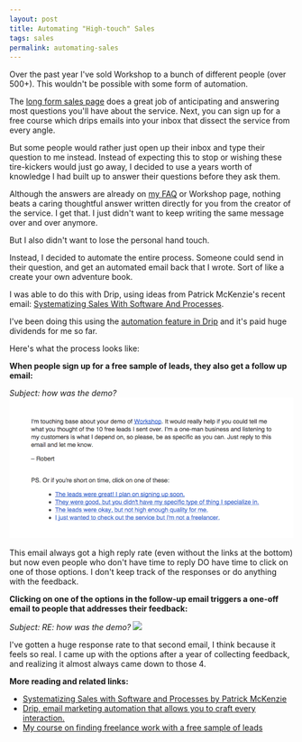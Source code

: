 ```yaml
---
layout: post
title: Automating "High-touch" Sales
tags: sales
permalink: automating-sales
---
```

Over the past year I've sold Workshop to a bunch of different people (over 500+). This wouldn't be possible with some form of automation. 

The [long form sales page](http://letsworkshop.com) does a great job of anticipating and answering most questions you'll have about the service. Next, you can sign up for a free course which drips emails into your inbox that dissect the service from every angle.

But some people would rather just open up their inbox and type their question to me instead. Instead of expecting this to stop or wishing these tire-kickers would just go away, I decided to use a years worth of knowledge I had built up to answer their questions before they ask them.

Although the answers are already on [my FAQ](http://letsworkshop.com/advice) or Workshop page, nothing beats a caring thoughtful answer written directly for you from the creator of the service. I get that. I just didn't want to keep writing the same message over and over anymore.

But I also didn't want to lose the personal hand touch. 

Instead, I decided to automate the entire process. Someone could send in their question, and get an automated email back that I wrote. Sort of like a create your own adventure book. 

I was able to do this with Drip, using ideas from Patrick McKenzie's recent email: [Systematizing Sales With Software And Processes](https://training.kalzumeus.com/newsletters/archive/sales_automation). 

I've been doing this using the [automation feature in Drip](http://mbsy.co/drip/10089555) and it's paid huge dividends for me so far. 

Here's what the process looks like:

**When people sign up for a free sample of leads, they also get a follow up email:**

*Subject: how was the demo?*
![Workshop's Course Welcome Email](/assets/images/workshop-course-welcome.png)

This email always got a high reply rate (even without the links at the bottom) but now even people who don't have time to reply DO have time to click on one of those options. I don't keep track of the responses or do anything with the feedback. 

**Clicking on one of the options in the follow-up email triggers a one-off email to people that addresses their feedback:**

*Subject: RE: how was the demo?*
![](http://i.imgur.com/Z0i68AF.png)

I've gotten a huge response rate to that second email, I think because it feels so real. I came up with the options after a year of collecting feedback, and realizing it almost always came down to those 4.

**More reading and related links:**

- [Systematizing Sales with Software and Processes by Patrick McKenzie](https://training.kalzumeus.com/newsletters/archive/sales_automation)
- [Drip, email marketing automation that allows you to craft every interaction.](http://mbsy.co/drip/10089555)
- [My course on finding freelance work with a free sample of leads](http://letsworkshop.com)